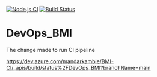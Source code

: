 [![Node.js CI](https://github.com/Mandykamble/DevOps_BMI/actions/workflows/node.js.yml/badge.svg?branch=main)](https://github.com/Mandykamble/DevOps_BMI/actions/workflows/node.js.yml)
[![Build Status](https://dev.azure.com/mandarkamble/BMI-CI/_apis/build/status%2FDevOps_BMI?branchName=main&jobName=Job)](https://dev.azure.com/mandarkamble/BMI-CI/_build/latest?definitionId=4&branchName=main)
# DevOps_BMI

The change made to run CI pipeline 

https://dev.azure.com/mandarkamble/BMI-CI/_apis/build/status%2FDevOps_BMI?branchName=main
